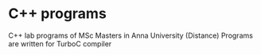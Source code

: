 # C++ programs 

C++ lab programs of MSc Masters in Anna University (Distance)
Programs are written for TurboC compiler